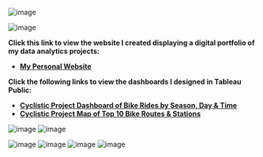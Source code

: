 ![image](https://user-images.githubusercontent.com/110440545/185351124-a89a0cde-1958-46dd-90aa-32007ee929a3.png)

![image](https://user-images.githubusercontent.com/110440545/185356441-18f039da-2874-44f1-bad0-8118ac3979e0.png)

 **Click this link to view the website I created displaying a digital portfolio of my data analytics projects:**
* **[My Personal Website](???)**

 **Click the following links to view the dashboards I designed in Tableau Public:**
* **[Cyclistic Project Dashboard of Bike Rides by Season, Day & Time](https://public.tableau.com/views/CyclisticProjectDashboardofBikeRidesbySeasonDayTime/DashboardRidesbyMonthDayTime?:language=en-US&:display_count=n&:origin=viz_share_link)**
* **[Cyclistic Project Map of Top 10 Bike Routes & Stations](https://public.tableau.com/views/CyclisticProjectMapofTop10BikeRoutesStations/DashboardMap?:language=en-US&:display_count=n&:origin=viz_share_link)**

![image](https://user-images.githubusercontent.com/110440545/185356618-d57229f0-fcee-457d-b945-2a287991cee8.png)
![image](https://user-images.githubusercontent.com/110440545/185358356-78b6942c-896a-4ab0-aa8e-593514573901.png)

![image](https://user-images.githubusercontent.com/110440545/185360529-2f8f2617-6664-4903-b96e-35dc27a6b621.png)
![image](https://user-images.githubusercontent.com/110440545/185361109-f8947819-2651-43bb-b9c7-b5f07922c5bd.png)
![image](https://user-images.githubusercontent.com/110440545/185361627-ffde2543-475e-4365-8003-5cfb8b30e962.png)
![image](https://user-images.githubusercontent.com/110440545/185362074-d77ceb86-00e0-4583-aaa0-216b97d5c6a8.png)
